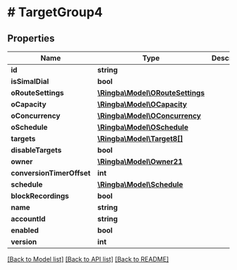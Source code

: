 # # TargetGroup4

## Properties

Name | Type | Description | Notes
------------ | ------------- | ------------- | -------------
**id** | **string** |  |
**isSimalDial** | **bool** |  |
**oRouteSettings** | [**\Ringba\Model\ORouteSettings**](ORouteSettings.md) |  |
**oCapacity** | [**\Ringba\Model\OCapacity**](OCapacity.md) |  |
**oConcurrency** | [**\Ringba\Model\OConcurrency**](OConcurrency.md) |  |
**oSchedule** | [**\Ringba\Model\OSchedule**](OSchedule.md) |  |
**targets** | [**\Ringba\Model\Target8[]**](Target8.md) |  |
**disableTargets** | **bool** |  |
**owner** | [**\Ringba\Model\Owner21**](Owner21.md) |  |
**conversionTimerOffset** | **int** |  |
**schedule** | [**\Ringba\Model\Schedule**](Schedule.md) |  |
**blockRecordings** | **bool** |  |
**name** | **string** |  |
**accountId** | **string** |  |
**enabled** | **bool** |  |
**version** | **int** |  |

[[Back to Model list]](../../README.md#models) [[Back to API list]](../../README.md#endpoints) [[Back to README]](../../README.md)
